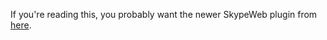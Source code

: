 If you're reading this, you probably want the newer SkypeWeb plugin from [here](https://github.com/EionRobb/skype4pidgin/tree/master/skypeweb).  



